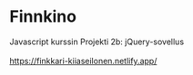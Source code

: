 # Finnkino
 Javascript kurssin Projekti 2b: jQuery-sovellus 
 <br /><br />
https://finkkari-kiiaseilonen.netlify.app/
